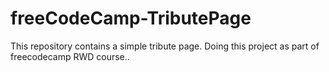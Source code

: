 # freeCodeCamp-TributePage
This repository contains a simple tribute page. Doing this project as part of freecodecamp RWD course..
